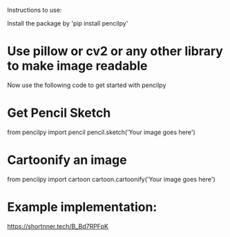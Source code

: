 Instructions to use:

Install the package by 'pip install pencilpy'

# Use pillow or cv2 or any other library to make image readable

Now use the following code to get started with pencilpy

# Get  Pencil Sketch 

from pencilpy import pencil
pencil.sketch('Your image goes here')



# Cartoonify an image
from pencilpy import cartoon
cartoon.cartoonify('Your image goes here')


# Example implementation:
https://shortnner.tech/B_Bd7RPFpK
